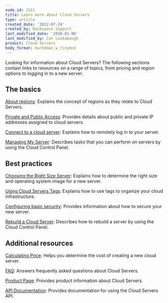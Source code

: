 ```yaml
---
node_id: 1511
title: Learn more about Cloud Servers
type: article
created_date: '2012-07-24'
created_by: Rackspace Support
last_modified_date: '2016-01-06'
last_modified_by: Cat Lookabaugh
product: Cloud Servers
body_format: markdown_w_tinymce
---
```


Looking for information about Cloud Servers? The following sections contain links to resources on a range of topics, from pricing and region options to logging in to a new server.

The basics
----------

[About regions](/howto/about-regions): Explains the concept of regions as they relate to Cloud Servers.

[Private and Public Access](/howto/private-and-public-access-to-your-cloud-server): Provides details about public and private IP addresses assigned to cloud servers.

[Connect to a cloud server](/howto/connect-to-a-cloud-server): Explains how to remotely log in to your server.

[Managing My Server](/howto/managing-my-server): Describes tasks that you can perform on servers by using the Cloud Control Panel.

Best practices
--------------

[Choosing the Right Size Server](http://www.rackspace.com/knowledge_center/article/rackspace-cloud-essentials-choosing-the-right-size-cloud-server): Explains how to determine the right size and operating system image for a new server.

[Using Cloud Servers Tags](/howto/using-cloud-servers-tags): Explains how to use tags to organize your cloud infrastructure.

[Configuring basic security](/howto/configuring-basic-security-0): Provides information about how to secure your new server.

[Rebuild a Cloud Server](/howto/rebuild-a-cloud-server): Describes how to rebuild a server by using the Cloud Control Panel.

Additional resources
--------------------

[Calculating Price](http://www.rackspace.com/calculator): Helps you determine the cost of creating a new cloud server.

[FAQ](/howto/cloud-servers-faq): Answers frequently asked questions about Cloud Servers.

[Product
Page](http://www.rackspace.com/cloud/servers): Provides product information about Cloud Servers.

[API Documentation](https://developer.rackspace.com/docs/): Provides documentation for using the Cloud Servers API.
